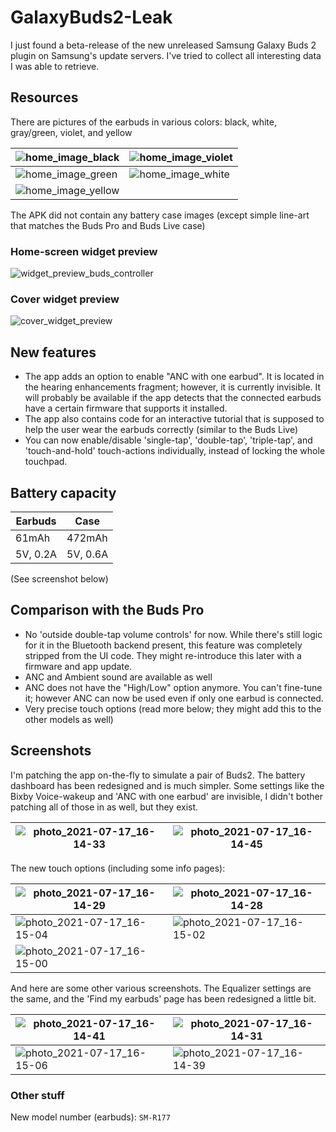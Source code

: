 # GalaxyBuds2-Leak
I just found a beta-release of the new unreleased Samsung Galaxy Buds 2 plugin on Samsung's update servers. I've tried to collect all interesting data I was able to retrieve.

## Resources

There are pictures of the earbuds in various colors: black, white, gray/green, violet, and yellow

| ![home_image_black](resources/res/drawable-xxhdpi/home_image_black.png) | ![home_image_violet](resources/res/drawable-xxhdpi/home_image_violet.png) |
| ------------------------------------------------------------ | ------------------------------------------------------------ |
| ![home_image_green](resources/res/drawable-xxhdpi/home_image_green.png) | ![home_image_white](resources/res/drawable-xxhdpi/home_image_white.png) |
| ![home_image_yellow](resources/res/drawable-xxhdpi/home_image_yellow.png) |                                                              |

The APK did not contain any battery case images (except simple line-art that matches the Buds Pro and Buds Live case)

### Home-screen widget preview

![widget_preview_buds_controller](resources/res/drawable-xxhdpi/widget_preview_buds_controller.png)

### Cover widget preview

![cover_widget_preview](resources/res/drawable-xxhdpi/cover_widget_preview.png)

## New features

* The app adds an option to enable "ANC with one earbud". It is located in the hearing enhancements fragment; however, it is currently invisible. It will probably be available if the app detects that the connected earbuds have a certain firmware that supports it installed. 
* The app also contains code for an interactive tutorial that is supposed to help the user wear the earbuds correctly (similar to the Buds Live)
* You can now enable/disable 'single-tap', 'double-tap', 'triple-tap', and 'touch-and-hold' touch-actions individually, instead of locking the whole touchpad.

## Battery capacity

| Earbuds  | Case     |
| -------- | -------- |
| 61mAh    | 472mAh   |
| 5V, 0.2A | 5V, 0.6A |

(See screenshot below)

## Comparison with the Buds Pro

- No 'outside double-tap volume controls' for now. While there's still logic for it in the Bluetooth backend present, this feature was completely stripped from the UI code. They might re-introduce this later with a firmware and app update.
- ANC and Ambient sound are available as well
- ANC does not have the "High/Low" option anymore. You can't fine-tune it; however ANC can now be used even if only one earbud is connected.
- Very precise touch options (read more below; they might add this to the other models as well)

## Screenshots

I'm patching the app on-the-fly to simulate a pair of Buds2. The battery dashboard has been redesigned and is much simpler. Some settings like the Bixby Voice-wakeup and 'ANC with one earbud' are invisible, I didn't bother patching all of those in as well, but they exist.

| ![photo_2021-07-17_16-14-33](screenshots/photo_2021-07-17_16-14-33.jpg) | ![photo_2021-07-17_16-14-45](screenshots/photo_2021-07-17_16-14-45.jpg) |
| ------------------------------------------------------------ | ------------------------------------------------------------ |

The new touch options (including some info pages):

| ![photo_2021-07-17_16-14-29](screenshots/photo_2021-07-17_16-14-29.jpg) | ![photo_2021-07-17_16-14-28](screenshots/photo_2021-07-17_16-14-28.jpg) |
| ------------------------------------------------------------ | ------------------------------------------------------------ |
| ![photo_2021-07-17_16-15-04](screenshots/photo_2021-07-17_16-15-04.jpg) | ![photo_2021-07-17_16-15-02](screenshots/photo_2021-07-17_16-15-02.jpg) |
| ![photo_2021-07-17_16-15-00](screenshots/photo_2021-07-17_16-15-00.jpg) |                                                              |

And here are some other various screenshots. The Equalizer settings are the same, and the 'Find my earbuds' page has been redesigned a little bit.

| ![photo_2021-07-17_16-14-41](screenshots/photo_2021-07-17_16-14-41.jpg) | ![photo_2021-07-17_16-14-31](screenshots/photo_2021-07-17_16-14-31.jpg) |
| ------------------------------------------------------------ | ------------------------------------------------------------ |
| ![photo_2021-07-17_16-15-06](screenshots/photo_2021-07-17_16-15-06.jpg) | ![photo_2021-07-17_16-14-39](screenshots/photo_2021-07-17_16-14-39.jpg) |



### Other stuff

New model number (earbuds): `SM-R177`
